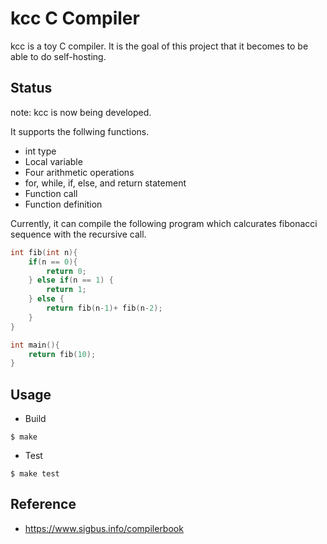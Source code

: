 # kcc C Compiler
kcc is a toy C compiler.
It is the goal of this project that it becomes to be able to do self-hosting.

## Status
note: kcc is now being developed.

It supports the follwing functions.
- int type
- Local variable
- Four arithmetic operations
- for, while, if, else, and return statement
- Function call
- Function definition

Currently, it can compile the following program which calcurates fibonacci sequence with the recursive call.

``` c
int fib(int n){
    if(n == 0){
        return 0;
    } else if(n == 1) {
        return 1;
    } else {
        return fib(n-1)+ fib(n-2);
    }
}

int main(){
    return fib(10);
}
```

## Usage
- Build
```
$ make
```
- Test
```
$ make test
```

## Reference
- https://www.sigbus.info/compilerbook 